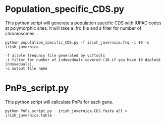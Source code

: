 # Population_specific_CDS.py
This python script will generate a population specific CDS with IUPAC codes at polymorphic sites. It will take a .frq file and a filter for number of chromosomes. 
```
python population_specific_CDS.py -f irish_juvernica.frq -i 10 -o irish_juvernica

-f allele frequncy file generated by vcftools
-i filter for number of induveduals covered (10 if you have 10 diploid induveduals)
-o output file name

```
# PnPs_script.py
This python script will callculate PnPs for each gene. 
```
python PnPs_script.py   irish_juvernica.CDS.fasta all > irish_juvernica.table

```
